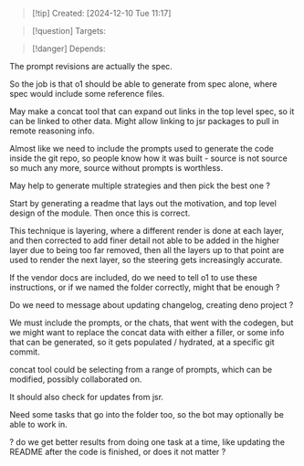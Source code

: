 
>[!tip] Created: [2024-12-10 Tue 11:17]

>[!question] Targets: 

>[!danger] Depends: 

The prompt revisions are actually the spec.

So the job is that o1 should be able to generate from spec alone, where spec would include some reference files.

May make a concat tool that can expand out links in the top level spec, so it can be linked to other data.  Might allow linking to jsr packages to pull in remote reasoning info.

Almost like we need to include the prompts used to generate the code inside the git repo, so people know how it was built - source is not source so much any more, source without prompts is worthless.

May help to generate multiple strategies and then pick the best one ?

Start by generating a readme that lays out the motivation, and top level design of the module.
Then once this is correct.

This technique is layering, where a different render is done at each layer, and then corrected to add finer detail not able to be added in the higher layer due to being too far removed, then all the layers up to that point are used to render the next layer, so the steering gets increasingly accurate.

If the vendor docs are included, do we need to tell o1 to use these instructions, or if we named the folder correctly, might that be enough ?

Do we need to message about updating changelog, creating deno project ?

We must include the prompts, or the chats, that went with the codegen, but we might want to replace the concat data with either a filler, or some info that can be generated, so it gets populated / hydrated, at a specific git commit.

concat tool could be selecting from a range of prompts, which can be modified, possibly collaborated on.

It should also check for updates from jsr.

Need some tasks that go into the folder too, so the bot may optionally be able to work in.

? do we get better results from doing one task at a time, like updating the README after the code is finished, or does it not matter ?